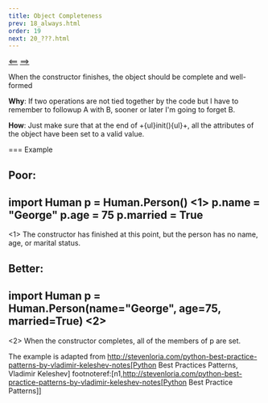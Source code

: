 ```yaml
---
title: Object Completeness
prev: 18_always.html
order: 19
next: 20_???.html
---
```


[<==]({{site.baseurl}}{{page.prev}}) [==>]({{site.baseurl}}{{page.next}})

When the constructor finishes, the object should be complete and well-formed

**Why**: If two operations are not tied together by the code but I have to
remember to followup A with B, sooner or later I'm going to forget B. 

**How**: Just make sure that at the end of +{ul}init(){ul}+, all the
attributes of the object have been set to a valid value.

=== Example

**Poor**: 
----
import Human
p = Human.Person()                                    <1>
p.name = "George"
p.age = 75
p.married = True
----
 <1> The constructor has finished at this point, but the person has no
 name, age, or marital status.

**Better**:
----
import Human
p = Human.Person(name="George", age=75, married=True) <2>
----
 <2> When the constructor completes, all of the members of p are set. 

The example is adapted from
http://stevenloria.com/python-best-practice-patterns-by-vladimir-keleshev-notes[Python
Best Practices Patterns, Vladimir Keleshev]
footnoteref:[n1,http://stevenloria.com/python-best-practice-patterns-by-vladimir-keleshev-notes[Python Best Practice Patterns]]
